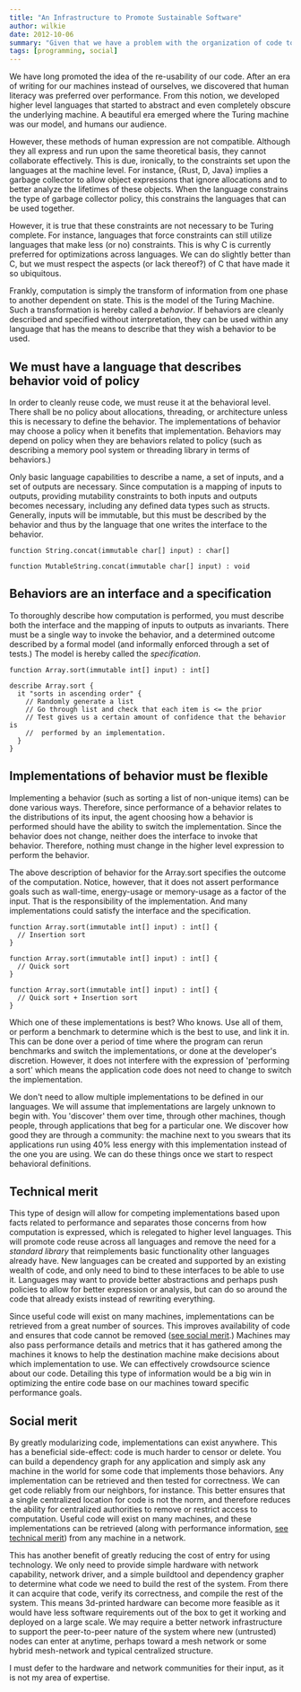 ```yaml
---
title: "An Infrastructure to Promote Sustainable Software"
author: wilkie
date: 2012-10-06
summary: "Given that we have a problem with the organization of code to provide better objective reuse, we can solve this by using a language to describe computational behaviors and specifications and define absolutely nothing else. Implementations of these behaviors can contain isolated abstractions, and applications as a whole can use abstractions to glue together computations. This simple infrastructure provides not just technical benefits but also illustrates many social merits."
tags: [programming, social]
---
```


We have long promoted the idea of the re-usability of our code. After an era of writing for our machines instead of ourselves, we discovered that human literacy was preferred over performance. From this notion, we developed higher level languages that started to abstract and even completely obscure the underlying machine. A beautiful era emerged where the Turing machine was our model, and humans our audience.

However, these methods of human expression are not compatible. Although they all express and run upon the same theoretical basis, they cannot collaborate effectively. This is due, ironically, to the constraints set upon the languages at the machine level. For instance, {Rust, D, Java} implies a garbage collector to allow object expressions that ignore allocations and to better analyze the lifetimes of these objects. When the language constrains the type of garbage collector policy, this constrains the languages that can be used together.

However, it is true that these constraints are not necessary to be Turing complete. For instance, languages that force constraints can still utilize languages that make less (or no) constraints. This is why C is currently preferred for optimizations across languages. We can do slightly better than C, but we must respect the aspects (or lack thereof?) of C that have made it so ubiquitous.

Frankly, computation is simply the transform of information from one phase to another dependent on state. This is the model of the Turing Machine. Such a transformation is hereby called a *behavior*. If behaviors are cleanly described and specified without interpretation, they can be used within any language that has the means to describe that they wish a behavior to be used.

## We must have a language that describes behavior void of policy

In order to cleanly reuse code, we must reuse it at the behavioral level. There shall be no policy about allocations, threading, or architecture unless this is necessary to define the behavior. The implementations of behavior may choose a policy when it benefits that implementation. Behaviors may depend on policy when they are behaviors related to policy (such as describing a memory pool system or threading library in terms of behaviors.)

Only basic language capabilities to describe a name, a set of inputs, and a set of outputs are necessary. Since computation is a mapping of inputs to outputs, providing mutability constraints to both inputs and outputs becomes necessary, including any defined data types such as structs. Generally, inputs will be immutable, but this must be described by the behavior and thus by the language that one writes the interface to the behavior.

    function String.concat(immutable char[] input) : char[]
    
    function MutableString.concat(immutable char[] input) : void

## Behaviors are an interface and a specification

To thoroughly describe how computation is performed, you must describe both the interface and the mapping of inputs to outputs as invariants. There must be a single way to invoke the behavior, and a determined outcome described by a formal model (and informally enforced through a set of tests.) The model is hereby called the *specification*.

    function Array.sort(immutable int[] input) : int[]

    describe Array.sort {
      it "sorts in ascending order" {
        // Randomly generate a list
        // Go through list and check that each item is <= the prior
        // Test gives us a certain amount of confidence that the behavior is
        //  performed by an implementation.
      }
    }

## Implementations of behavior must be flexible

Implementing a behavior (such as sorting a list of non-unique items) can be done various ways. Therefore, since performance of a behavior relates to the distributions of its input, the agent choosing how a behavior is performed should have the ability to switch the implementation. Since the behavior does not change, neither does the interface to invoke that behavior. Therefore, nothing must change in the higher level expression to perform the behavior.

The above description of behavior for the Array.sort specifies the outcome of the computation. Notice, however, that it does not assert performance goals such as wall-time, energy-usage or memory-usage as a factor of the input. That is the responsibility of the implementation. And many implementations could satisfy the interface and the specification.

    function Array.sort(immutable int[] input) : int[] {
      // Insertion sort
    }

    function Array.sort(immutable int[] input) : int[] {
      // Quick sort
    }

    function Array.sort(immutable int[] input) : int[] {
      // Quick sort + Insertion sort
    }

Which one of these implementations is best? Who knows. Use all of them, or perform a benchmark to determine which is the best to use, and link it in. This can be done over a period of time where the program can rerun benchmarks and switch the implementations, or done at the developer's discretion. However, it does not interfere with the expression of 'performing a sort' which means the application code does not need to change to switch the implementation.

We don't need to allow multiple implementations to be defined in our languages. We will assume that implementations are largely unknown to begin with. You 'discover' them over time, through other machines, though people, through applications that beg for a particular one. We discover how good they are through a community: the machine next to you swears that its applications run using 40% less energy with this implementation instead of the one you are using. We can do these things once we start to respect behavioral definitions.

## Technical merit

This type of design will allow for competing implementations based upon facts related to performance and separates those concerns from how computation is expressed, which is relegated to higher level languages. This will promote code reuse across all languages and remove the need for a *standard library* that reimplements basic functionality other languages already have. New languages can be created and supported by an existing wealth of code, and only need to bind to these interfaces to be able to use it. Languages may want to provide better abstractions and perhaps push policies to allow for better expression or analysis, but can do so around the code that already exists instead of rewriting everything.

Since useful code will exist on many machines, implementations can be retrieved from a great number of sources. This improves availability of code and ensures that code cannot be removed ([see social merit](#social_merit).) Machines may also pass performance details and metrics that it has gathered among the machines it knows to help the destination machine make decisions about which implementation to use. We can effectively crowdsource science about our code. Detailing this type of information would be a big win in optimizing the entire code base on our machines toward specific performance goals.

## Social merit

By greatly modularizing code, implementations can exist anywhere. This has a beneficial side-effect: code is much harder to censor or delete. You can build a dependency graph for any application and simply ask any machine in the world for some code that implements those behaviors. Any implementation can be retrieved and then tested for correctness. We can get code reliably from our neighbors, for instance. This better ensures that a single centralized location for code is not the norm, and therefore reduces the ability for centralized authorities to remove or restrict access to computation. Useful code will exist on many machines, and these implementations can be retrieved (along with performance information, [see technical merit](#technical_merit)) from any machine in a network.

This has another benefit of greatly reducing the cost of entry for using technology. We only need to provide simple hardware with network capability, network driver, and a simple buildtool and dependency grapher to determine what code we need to build the rest of the system. From there it can acquire that code, verify its correctness, and compile the rest of the system. This means 3d-printed hardware can become more feasible as it would have less software requirements out of the box to get it working and deployed on a large scale. We may require a better network infrastructure to support the peer-to-peer nature of the system where new (untrusted) nodes can enter at anytime, perhaps toward a mesh network or some hybrid mesh-network and typical centralized structure.

I must defer to the hardware and network communities for their input, as it is not my area of expertise.
